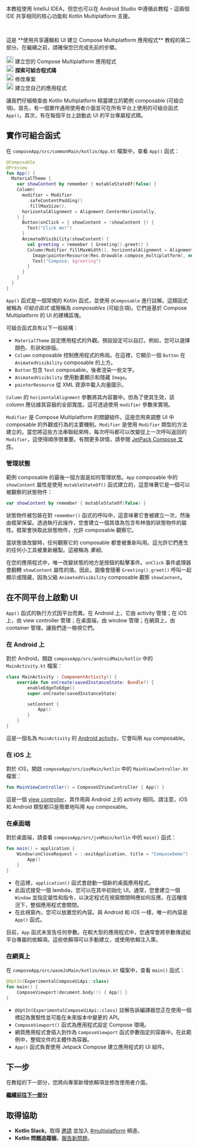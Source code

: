 [//]: # (title: 探索可組合程式碼)

<secondary-label ref="IntelliJ IDEA"/>
<secondary-label ref="Android Studio"/>

<tldr>
    <p>本教程使用 IntelliJ IDEA，但您也可以在 Android Studio 中遵循此教程 – 這兩個 IDE 共享相同的核心功能和 Kotlin Multiplatform 支援。</p>
    <br/>
    <p>這是 **使用共享邏輯和 UI 建立 Compose Multiplatform 應用程式** 教程的第二部分。在繼續之前，請確保您已完成先前的步驟。</p>
    <p><img src="icon-1-done.svg" width="20" alt="First step"/> <Links href="/kmp/compose-multiplatform-create-first-app" summary="This tutorial uses IntelliJ IDEA, but you can also follow it in Android Studio – both IDEs share the same core functionality and Kotlin Multiplatform support. This is the first part of the Create a Compose Multiplatform app with shared logic and UI tutorial. Create your Compose Multiplatform app Explore composable code Modify the project Create your own application">建立您的 Compose Multiplatform 應用程式</Links><br/>
      <img src="icon-2.svg" width="20" alt="Second step"/> <strong>探索可組合程式碼</strong><br/>
      <img src="icon-3-todo.svg" width="20" alt="Third step"/> 修改專案<br/>      
      <img src="icon-4-todo.svg" width="20" alt="Fourth step"/> 建立您自己的應用程式<br/>
    </p>
</tldr>

讓我們仔細檢查由 Kotlin Multiplatform 精靈建立的範例 composable (可組合項)。首先，有一個實作通用使用者介面並可在所有平台上使用的可組合函式 `App()`。其次，有在每個平台上啟動此 UI 的平台專屬程式碼。

## 實作可組合函式

在 `composeApp/src/commonMain/kotlin/App.kt` 檔案中，查看 `App()` 函式：

```kotlin
@Composable
@Preview
fun App() {
  MaterialTheme {
    var showContent by remember { mutableStateOf(false) }
    Column(
      modifier = Modifier
        .safeContentPadding()
        .fillMaxSize(),
      horizontalAlignment = Alignment.CenterHorizontally,
    ) {
      Button(onClick = { showContent = !showContent }) {
        Text("Click me!")
      }
      AnimatedVisibility(showContent) {
        val greeting = remember { Greeting().greet() }
        Column(Modifier.fillMaxWidth(), horizontalAlignment = Alignment.CenterHorizontally) {
          Image(painterResource(Res.drawable.compose_multiplatform), null)
          Text("Compose: $greeting")
        }
      }
    }
  }
}
```

`App()` 函式是一個常規的 Kotlin 函式，並使用 `@Composable` 進行註解。這類函式被稱為 _可組合函式_ 或簡稱為 _composables_ (可組合項)。它們是基於 Compose Multiplatform 的 UI 的建構區塊。

可組合函式具有以下一般結構：

*   `MaterialTheme` 設定應用程式的外觀。預設設定可以自訂。例如，您可以選擇顏色、形狀和排版。
*   `Column` composable 控制應用程式的佈局。在這裡，它顯示一個 `Button` 在 `AnimatedVisibility` composable 的上方。
*   `Button` 包含 `Text` composable，後者渲染一些文字。
*   `AnimatedVisibility` 使用動畫顯示和隱藏 `Image`。
*   `painterResource` 從 XML 資源中載入向量圖示。

`Column` 的 `horizontalAlignment` 參數將其內容置中。但為了使其生效，該 column 應佔據其容器的全部寬度。這可透過使用 `modifier` 參數來實現。

`Modifier` 是 Compose Multiplatform 的關鍵組件。這是您用來調整 UI 中 composable 的外觀或行為的主要機制。`Modifier` 是使用 `Modifier` 類型的方法建立的。當您將這些方法串聯起來時，每次呼叫都可以改變從上一次呼叫返回的 `Modifier`，這使得順序很重要。有關更多詳情，請參閱 [JetPack Compose 文件](https://developer.android.com/jetpack/compose/modifiers)。

### 管理狀態

範例 composable 的最後一個方面是如何管理狀態。`App` composable 中的 `showContent` 屬性是使用 `mutableStateOf()` 函式建立的，這意味著它是一個可以被觀察的狀態物件：

```kotlin
var showContent by remember { mutableStateOf(false) }
```

狀態物件被包裝在對 `remember()` 函式的呼叫中，這意味著它會被建立一次，然後由框架保留。透過執行此操作，您會建立一個其值為包含布林值的狀態物件的屬性。框架會快取此狀態物件，允許 composable 觀察它。

當狀態值改變時，任何觀察它的 composable 都會被重新叫用。這允許它們產生的任何小工具被重新繪製。這被稱為 _重組_。

在您的應用程式中，唯一改變狀態的地方是按鈕的點擊事件。`onClick` 事件處理器會翻轉 `showContent` 屬性的值。因此，圖像會隨著 `Greeting().greet()` 呼叫一起顯示或隱藏，因為父級 `AnimatedVisibility` composable 觀察 `showContent`。

## 在不同平台上啟動 UI

`App()` 函式的執行方式因平台而異。在 Android 上，它由 activity 管理；在 iOS 上，由 view controller 管理；在桌面端，由 window 管理；在網頁上，由 container 管理。讓我們逐一檢視它們。

### 在 Android 上

對於 Android，開啟 `composeApp/src/androidMain/kotlin` 中的 `MainActivity.kt` 檔案：

```kotlin
class MainActivity : ComponentActivity() {
    override fun onCreate(savedInstanceState: Bundle?) {
        enableEdgeToEdge()
        super.onCreate(savedInstanceState)

        setContent {
            App()
        }
    }
}
```

這是一個名為 `MainActivity` 的 [Android activity](https://developer.android.com/guide/components/activities/intro-activities)，它會叫用 `App` composable。

### 在 iOS 上

對於 iOS，開啟 `composeApp/src/iosMain/kotlin` 中的 `MainViewController.kt` 檔案：

```kotlin
fun MainViewController() = ComposeUIViewController { App() }
```

這是一個 [view controller](https://developer.apple.com/documentation/uikit/view_controllers)，其作用與 Android 上的 activity 相同。請注意，iOS 和 Android 類型都只是簡單地叫用 `App` composable。

### 在桌面端

對於桌面端，請查看 `composeApp/src/jvmMain/kotlin` 中的 `main()` 函式：

```kotlin
fun main() = application {
    Window(onCloseRequest = ::exitApplication, title = "ComposeDemo") {
        App()
    }
}
```

*   在這裡，`application()` 函式會啟動一個新的桌面應用程式。
*   此函式接受一個 lambda，您可以在其中初始化 UI。通常，您會建立一個 `Window` 並指定屬性和指令，以決定程式在視窗關閉時應如何反應。在這種情況下，整個應用程式會關閉。
*   在此視窗內，您可以放置您的內容。與 Android 和 iOS 一樣，唯一的內容是 `App()` 函式。

目前，`App` 函式未宣告任何參數。在較大型的應用程式中，您通常會將參數傳遞給平台專屬的依賴項。這些依賴項可以手動建立，或使用依賴注入庫。

### 在網頁上

在 `composeApp/src/wasmJsMain/kotlin/main.kt` 檔案中，查看 `main()` 函式：

```kotlin
@OptIn(ExperimentalComposeUiApi::class)
fun main() {
    ComposeViewport(document.body!!) { App() }
}
```

*   `@OptIn(ExperimentalComposeUiApi::class)` 註解告訴編譯器您正在使用一個標記為實驗性並可能在未來版本中變更的 API。
*   `ComposeViewport()` 函式為應用程式設定 Compose 環境。
*   網頁應用程式會插入到作為 `ComposeViewport` 函式參數指定的容器中。在此範例中，整個文件的主體作為容器。
*   `App()` 函式負責使用 Jetpack Compose 建立應用程式的 UI 組件。

## 下一步

在教程的下一部分，您將向專案新增依賴項並修改使用者介面。

**[繼續前往下一部分](compose-multiplatform-modify-project.md)**

## 取得協助

*   **Kotlin Slack**。取得 [邀請](https://surveys.jetbrains.com/s3/kotlin-slack-sign-up) 並加入 [#multiplatform](https://kotlinlang.slack.com/archives/C3PQML5NU) 頻道。
*   **Kotlin 問題追蹤器**。[報告新問題](https://youtrack.jetbrains.com/newIssue?project=KT)。